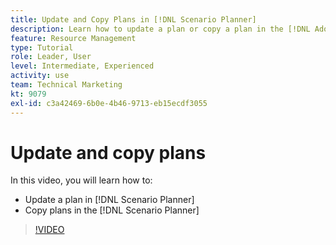 ```yaml
---
title: Update and Copy Plans in [!DNL Scenario Planner]
description: Learn how to update a plan or copy a plan in the [!DNL Adobe Workfront] [!DNL Scenario Planner].
feature: Resource Management
type: Tutorial
role: Leader, User
level: Intermediate, Experienced
activity: use
team: Technical Marketing
kt: 9079
exl-id: c3a42469-6b0e-4b46-9713-eb15ecdf3055
---
```

# Update and copy plans

In this video, you will learn how to:

* Update a plan in [!DNL Scenario Planner]
* Copy plans in the [!DNL Scenario Planner]

>[!VIDEO](https://video.tv.adobe.com/v/335321/?quality=12)
